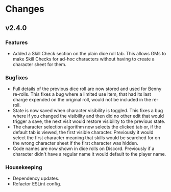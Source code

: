 # Changes

## v2.4.0

### Features

- Added a Skill Check section on the plain dice roll tab. This allows GMs to make Skill Checks for ad-hoc characters without having to create a character sheet for them.

### Bugfixes

- Full details of the previous dice roll are now stored and used for Benny re-rolls. This fixes a bug where a limited use item, that had its last charge expended on the original roll, would not be included in the re-roll.
- State is now saved when character visibility is toggled. This fixes a bug where if you changed the visibility and then did no other edit that would trigger a save, the next visit would restore visibility to the previous state.
- The character selection algorithm now selects the clicked tab or, if the default tab is viewed, the first visible character. Previously it would select the first character meaning that skills would be searched for on the wrong character sheet if the first character was hidden.
- Code names are now shown in dice rolls on Discord. Previously if a character didn't have a regular name it would default to the player name.

### Housekeeping

- Dependency updates.
- Refactor ESLint config.
